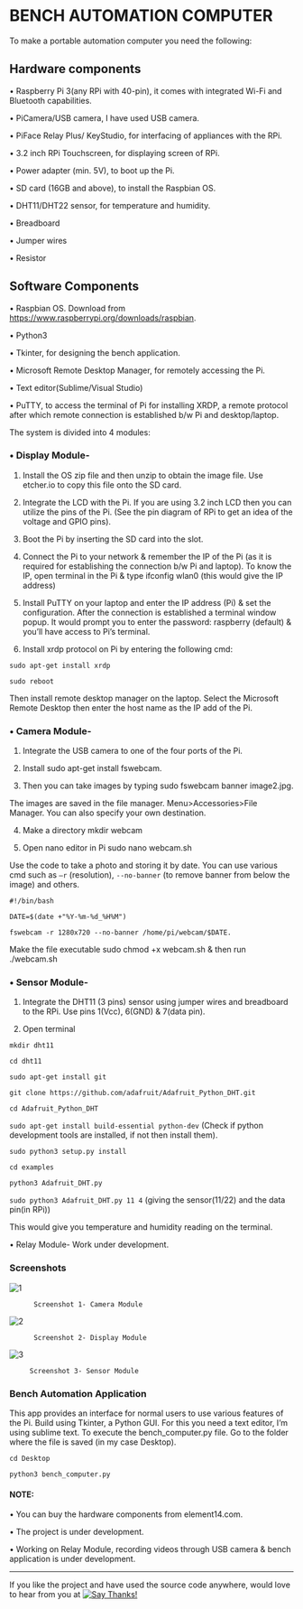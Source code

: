 # BENCH AUTOMATION COMPUTER

To make a portable automation computer you need the following:
## Hardware components

•	Raspberry Pi 3(any RPi with 40-pin), it comes with integrated Wi-Fi and Bluetooth capabilities.

•	PiCamera/USB camera, I have used USB camera.

•	PiFace Relay Plus/ KeyStudio, for interfacing of appliances with the RPi.

•	3.2 inch RPi Touchscreen, for displaying screen of RPi.

•	Power adapter (min. 5V), to boot up the Pi.

•	SD card (16GB and above), to install the Raspbian OS.

•	DHT11/DHT22 sensor, for temperature and humidity. 

•	Breadboard

•	Jumper wires

•	Resistor

## Software Components

•	Raspbian OS. Download from https://www.raspberrypi.org/downloads/raspbian.

•	Python3

•	Tkinter, for designing the bench application.

•	Microsoft Remote Desktop Manager, for remotely accessing the Pi.

•	Text editor(Sublime/Visual Studio)

•	PuTTY, to access the terminal of Pi for installing XRDP, a remote protocol after which remote connection is established b/w Pi and desktop/laptop.

The system is divided into 4 modules:
### •	Display Module- 
1.	Install the OS zip file and then unzip to obtain the image file. Use etcher.io to copy this file onto the SD card.

2.	Integrate the LCD with the Pi. If you are using 3.2 inch LCD then you can utilize the pins of the Pi. (See the pin diagram of RPi to get an idea of the voltage and GPIO pins).

3.	Boot the Pi by inserting the SD card into the slot.

4.	Connect the Pi to your network & remember the IP of the Pi (as it is required for establishing the connection b/w Pi and laptop). To know the IP, open terminal in the Pi & type
ifconfig wlan0 (this would give the IP address)

5.	Install PuTTY on your laptop and enter the IP address (Pi) & set the configuration. After the connection is established a terminal window popup.
It would prompt you to enter the password: raspberry (default) & you’ll have access to Pi’s terminal.

6.	Install xrdp protocol on Pi by entering the following cmd:

`sudo apt-get install xrdp`

`sudo reboot`

Then install remote desktop manager on the laptop. Select the Microsoft Remote Desktop then enter the host name as the IP add of the Pi.
### •	Camera Module- 
1.	Integrate the USB camera to one of the four ports of the Pi.

2.	Install sudo apt-get install fswebcam.

3.	Then you can take images by typing sudo fswebcam banner image2.jpg.

The images are saved in the file manager. Menu>Accessories>File Manager. You can also specify your own destination.

4.	Make a directory mkdir webcam

5.	Open nano editor in Pi sudo nano webcam.sh

Use the code to take a photo and storing it by date. You can use various cmd such as `–r` (resolution), `--no-banner` (to remove banner from below the image) and others.

`#!/bin/bash`

`DATE=$(date +"%Y-%m-%d_%H%M")`

`fswebcam -r 1280x720 --no-banner /home/pi/webcam/$DATE.`

Make the file executable sudo chmod +x webcam.sh & then run ./webcam.sh

### •	Sensor Module- 
1.	Integrate the DHT11 (3 pins) sensor using jumper wires and breadboard to the RPi. Use pins 1(Vcc), 6(GND) & 7(data pin). 

2.	Open terminal

`mkdir dht11`

`cd dht11`

`sudo apt-get install git`

`git clone https://github.com/adafruit/Adafruit_Python_DHT.git`

`cd Adafruit_Python_DHT`

`sudo apt-get install build-essential python-dev` (Check if python development tools are installed, if not then install them).

`sudo python3 setup.py install`

`cd examples`

`python3 Adafruit_DHT.py`

`sudo python3 Adafruit_DHT.py 11 4` (giving the sensor(11/22) and the data pin(in RPi))

This would give you temperature and humidity reading on the terminal.

•	Relay Module- Work under development.


### Screenshots
 
 ![1](https://user-images.githubusercontent.com/22126720/38153965-12064dbc-348d-11e8-8eeb-0080f4004b34.png)

        
          Screenshot 1- Camera Module
 
 
 ![2](https://user-images.githubusercontent.com/22126720/38153808-3068b610-348c-11e8-9b82-b5e7701ba7b2.jpg)
 
          Screenshot 2- Display Module


![3](https://user-images.githubusercontent.com/22126720/38153850-655ecb70-348c-11e8-92d3-b83e44fe5d50.png) 

         Screenshot 3- Sensor Module
 
           
### Bench Automation Application
This app provides an interface for normal users to use various features of the Pi. Build using Tkinter, a Python GUI. For this you need a text editor, I’m using sublime text. To execute the bench_computer.py file. Go to the folder where the file is saved (in my case Desktop).

`cd Desktop` 

`python3 bench_computer.py`

#### NOTE:

•	You can buy the hardware components from element14.com.

•	The project is under development.

•	Working on Relay Module, recording videos through USB camera & bench application is under development.

--------------------------------------------------------------------------------------------------------------------------------

If you like the project and have used the source code anywhere, would love to hear from you at [![Say Thanks!](https://img.shields.io/badge/SayThanks.io-%E2%98%BC-1EAEDB.svg)](https://saythanks.io/to/ushukla%40buffalo.edu)











